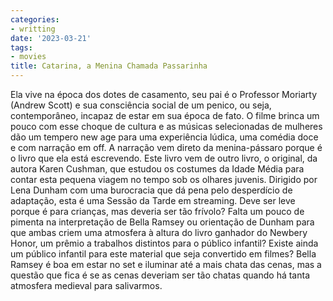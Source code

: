 ```yaml
---
categories:
- writting
date: '2023-03-21'
tags:
- movies
title: Catarina, a Menina Chamada Passarinha
---
```


Ela vive na época dos dotes de casamento, seu pai é o Professor Moriarty (Andrew Scott) e sua consciência social de um penico, ou seja, contemporâneo, incapaz de estar em sua época de fato. O filme brinca um pouco com esse choque de cultura e as músicas selecionadas de mulheres dão um tempero new age para uma experiência lúdica, uma comédia doce e com narração em off. A narração vem direto da menina-pássaro porque é o livro que ela está escrevendo. Este livro vem de outro livro, o original, da autora Karen Cushman, que estudou os costumes da Idade Média para contar esta pequena viagem no tempo sob os olhares juvenis. Dirigido por Lena Dunham com uma burocracia que dá pena pelo desperdício de adaptação, esta é uma Sessão da Tarde em streaming. Deve ser leve porque é para crianças, mas deveria ser tão frívolo? Falta um pouco de pimenta na interpretação de Bella Ramsey ou orientação de Dunham para que ambas criem uma atmosfera à altura do livro ganhador do Newbery Honor, um prêmio a trabalhos distintos para o público infantil? Existe ainda um público infantil para este material que seja convertido em filmes? Bella Ramsey é boa em estar no set e iluminar até a mais chata das cenas, mas a questão que fica é se as cenas deveriam ser tão chatas quando há tanta atmosfera medieval para salivarmos.

